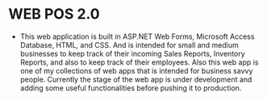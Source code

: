 # WEB POS 2.0
* This web application is built in ASP.NET Web Forms, Microsoft Access Database, HTML, and CSS. And is intended for small and medium businesses to keep track of their incoming Sales Reports, Inventory Reports, and also to keep track of their employees. Also this web app is one of my collections of web apps that is intended for business savvy people. Currently the stage of the web app is under development and adding some useful functionalities before pushing it to production.
